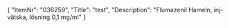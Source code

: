 {
  "ItemNr": "036259",
  "Title": "test",
  "Description": "Flumazenil Hameln, inj-vätska, lösning 0,1 mg/ml"
}